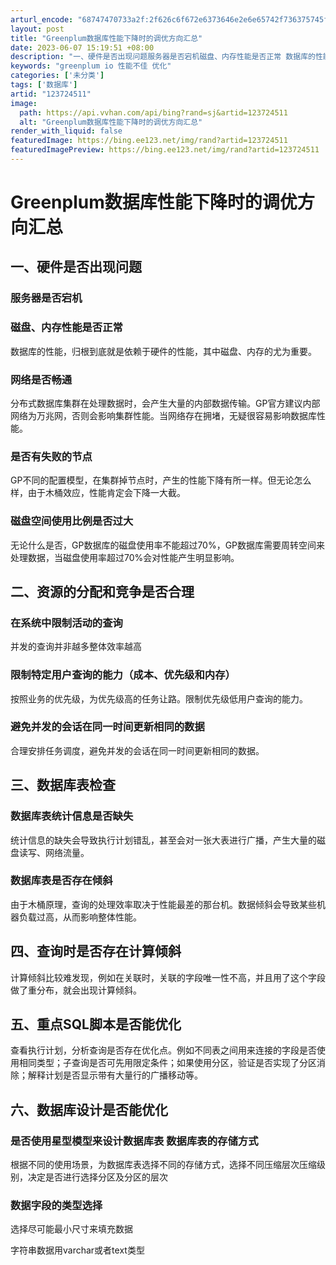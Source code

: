 ```yaml
---
arturl_encode: "68747470733a2f:2f626c6f672e6373646e2e6e65742f736375745f79666c692f:61727469636c652f64657461696c732f313233373234353131"
layout: post
title: "Greenplum数据库性能下降时的调优方向汇总"
date: 2023-06-07 15:19:51 +08:00
description: "一、硬件是否出现问题服务器是否宕机磁盘、内存性能是否正常 数据库的性能，归根到底就是依赖于硬件的性能"
keywords: "greenplum io 性能不佳 优化"
categories: ['未分类']
tags: ['数据库']
artid: "123724511"
image:
  path: https://api.vvhan.com/api/bing?rand=sj&artid=123724511
  alt: "Greenplum数据库性能下降时的调优方向汇总"
render_with_liquid: false
featuredImage: https://bing.ee123.net/img/rand?artid=123724511
featuredImagePreview: https://bing.ee123.net/img/rand?artid=123724511
---
```


# Greenplum数据库性能下降时的调优方向汇总

## 一、硬件是否出现问题

### 服务器是否宕机

### 磁盘、内存性能是否正常

数据库的性能，归根到底就是依赖于硬件的性能，其中磁盘、内存的尤为重要。

### 网络是否畅通

分布式数据库集群在处理数据时，会产生大量的内部数据传输。GP官方建议内部网络为万兆网，否则会影响集群性能。当网络存在拥堵，无疑很容易影响数据库性能。

### 是否有失败的节点

GP不同的配置模型，在集群掉节点时，产生的性能下降有所一样。但无论怎么样，由于木桶效应，性能肯定会下降一大截。

### 磁盘空间使用比例是否过大

无论什么是否，GP数据库的磁盘使用率不能超过70%，GP数据库需要周转空间来处理数据，当磁盘使用率超过70%会对性能产生明显影响。

## 二、资源的分配和竞争是否合理

### 在系统中限制活动的查询

并发的查询并非越多整体效率越高

### 限制特定用户查询的能力（成本、优先级和内存）

按照业务的优先级，为优先级高的任务让路。限制优先级低用户查询的能力。

### 避免并发的会话在同一时间更新相同的数据

合理安排任务调度，避免并发的会话在同一时间更新相同的数据。

## 三、数据库表检查

### 数据库表统计信息是否缺失

统计信息的缺失会导致执行计划错乱，甚至会对一张大表进行广播，产生大量的磁盘读写、网络流量。

### 数据库表是否存在倾斜

由于木桶原理，查询的处理效率取决于性能最差的那台机。数据倾斜会导致某些机器负载过高，从而影响整体性能。

## 四、查询时是否存在计算倾斜

计算倾斜比较难发现，例如在关联时，关联的字段唯一性不高，并且用了这个字段做了重分布，就会出现计算倾斜。

## 五、重点SQL脚本是否能优化

查看执行计划，分析查询是否存在优化点。例如不同表之间用来连接的字段是否使用相同类型；子查询是否可先用限定条件；如果使用分区，验证是否实现了分区消除；解释计划是否显示带有大量行的广播移动等。

## 六、数据库设计是否能优化

### 是否使用星型模型来设计数据库表 数据库表的存储方式

根据不同的使用场景，为数据库表选择不同的存储方式，选择不同压缩层次压缩级别，决定是否进行选择分区及分区的层次

### 数据字段的类型选择

选择尽可能最小尺寸来填充数据

字符串数据用varchar或者text类型